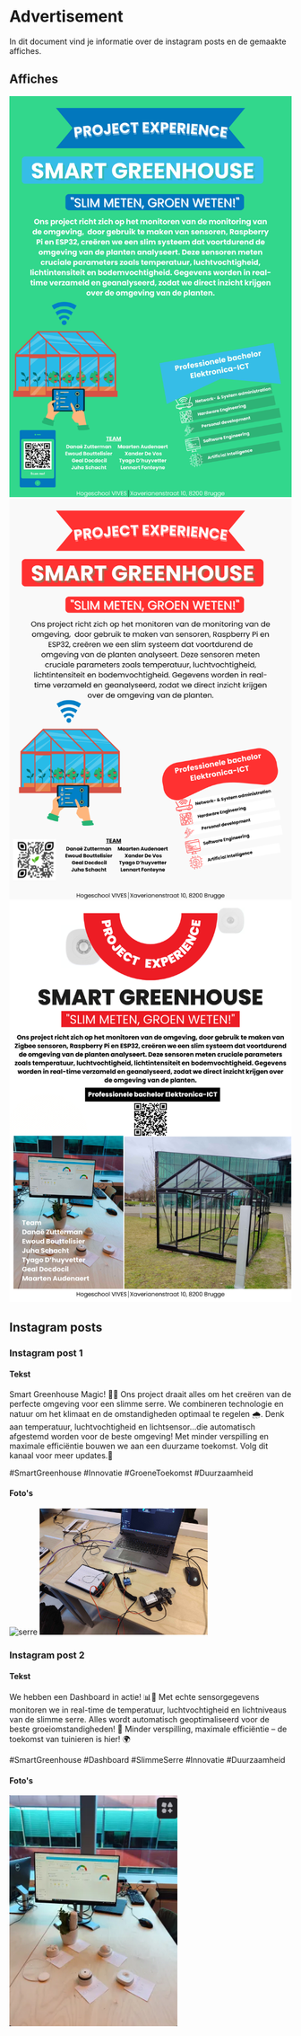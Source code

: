 # Advertisement
In dit document vind je informatie over de instagram posts en de gemaakte affiches.

## Affiches

![POSTER](/images/poster_zelfgemaakt_1.png)
![Poster_Greenhouse](/images/poster_zelfgemaakt_2.png)
![Poster V3](/images/posterV3.png)

## Instagram posts

### Instagram post 1

#### Tekst
Smart Greenhouse Magic! 🌿💧
Ons project draait alles om het creëren van de perfecte omgeving voor een slimme serre. 
We combineren technologie en natuur om het klimaat en de omstandigheden optimaal te regelen 🌧️.
Denk aan temperatuur, luchtvochtigheid en lichtsensor…die automatisch afgestemd worden voor de beste omgeving!
Met minder verspilling en maximale efficiëntie bouwen we aan een duurzame toekomst. Volg dit kanaal voor meer updates.🌳

#SmartGreenhouse #Innovatie #GroeneToekomst #Duurzaamheid

#### Foto's
<img src="/images/serre.png" style="width: 300px; height: auto;" alt="serre">
<img src="/images/testopstelling_pomp.jpg" style="width: 300px; height: auto;" alt="demo">

### Instagram post 2

#### Tekst
We hebben een Dashboard in actie! 📊🌱
Met echte sensorgegevens monitoren we in real-time de temperatuur, luchtvochtigheid en lichtniveaus van de slimme serre. Alles wordt automatisch geoptimaliseerd voor de beste groeiomstandigheden! 🌿
Minder verspilling, maximale efficiëntie – de toekomst van tuinieren is hier! 🌍

#SmartGreenhouse #Dashboard #SlimmeSerre #Innovatie #Duurzaamheid

#### Foto's
<img src="/images/testopstelling_opendeurdag.png" style="width: 300px; height: auto;" alt="Schermafbeelding 2025-03-27 084448">

